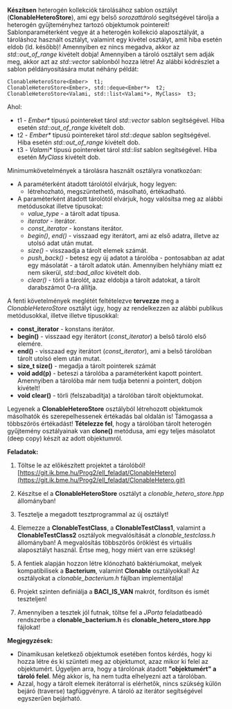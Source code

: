 **Készítsen** heterogén kollekciók tárolásához sablon osztályt (**ClonableHeteroStore**), 
ami egy belső *sorozattároló* segítségével tárolja a heterogén gyűjteményhez tartozó objektumok pointereit! 
Sablonparaméterként vegye át a heterogén kollekció alaposztályát, a tároláshoz használt osztályt, valamint egy kivétel osztályt, amit hiba esetén eldob (ld. később)! Amennyiben ez nincs megadva, akkor az *std::out_of_range* kivételt dobja! 
Amennyiben a tároló osztályt sem adják meg, akkor azt az *std::vector* sablonból hozza létre!
Az alábbi kódrészlet a sablon példányosítására mutat néhány példát:

    ClonableHeteroStore<Ember>  t1;  
    ClonableHeteroStore<Ember>, std::deque<Ember*>  t2;
    ClonableHeteroStore<Valami, std::list<Valami*>, MyClass>  t3;

Ahol:

- t1 - *Ember\** típusú pointereket tárol *std::vector* sablon segítségével. Hiba esetén *std::out_of_range* kivételt dob.
- t2 - *Ember\** típusú pointereket tárol *std::deque* sablon segítségével. Hiba esetén *std::out_of_range* kivételt dob.
- t3 - *Valami\** típusú pointereket tárol *std::list* sablon segítségével. Hiba esetén *MyClass* kivételt dob.
   
Minimumkövetelmények a tárolásra használt osztályra vonatkozóan:

- A paraméterként átadott tárolótól elvárjuk, hogy legyen: 
	- létrehozható, megszüntethető, másolható, értékadható. 
- A paraméterként átadott tárolótól elvárjuk, hogy valósítsa meg az alábbi metódusokat illetve típusokat:
    - *value\_type* - a tárolt adat típusa.
	- *iterator* - iterátor. 
	- *const\_iterator* - konstans iterátor.
    - *begin()*, *end()* - visszaad egy iterátort, ami az első adatra, illetve az utolsó adat után mutat.
	- *size()* - visszaadja a tárolt elemek számát.
	- *push\_back()* - betesz egy új adatot a tárolóba - pontosabban az adat egy másolatát - a tárolt adatok után. Amennyiben helyhiány miatt ez nem sikerül, *std::bad_alloc* kivételt dob.
	- *clear()* - törli a tárolót, azaz eldobja a tárolt adatokat, a tárolt darabszámot 0-ra állítja.

A fenti követelmények meglétét feltételezve **tervezze** meg a *ClonableHeteroStore* osztályt úgy, hogy az rendelkezzen az alábbi publikus metódusokkal, illetve illetve típusokkal:

- **const_iterator** - konstans iterátor.
- **begin()** - visszaad egy iterátort (*const\_iterator*) a belső tároló első elemére.
- **end()** - visszaad egy iterátort (*const\_iterator*), ami a belső tárolóban tárolt utolsó elem után mutat.
- **size_t size()** - megadja a tárolt pointerek számát
- **void add(p)** - beteszi a tárolóba a paraméterként kapott pointert. 
  Amennyiben a tárolóba már nem tudja betenni a pointert, dobjon kivételt! 
- **void clear()** - törli (felszabadítja) a tárolóban tárolt objektumokat.
   
Legyenek a **ClonableHeteroStore** osztályból létrehozott objektumok másolhatók és szerepelhessenek értékadás bal oldalán is!
Támogassa a többszörös értékadást! **Tételezze fel**, hogy a tárolóban tárolt heterogén gyűjtemény osztályainak van **clone()** metódusa, ami egy teljes másolatot (deep copy) készít az adott objektumról.

**Feladatok:**

1. Töltse le az előkészített projektet a tárolóból! 
   [https://git.ik.bme.hu/Prog2/ell_feladat/ClonableHetero](https://git.ik.bme.hu/Prog2/ell_feladat/ClonableHetero.git)

2. Készítse el a **ClonableHeteroStore** osztályt a *clonable_hetero_store.hpp* állományban!


3. Tesztelje a megadott tesztprogrammal az új osztályt!


4. Elemezze a **ClonableTestClass**, a **ClonableTestClass1**, valamint a **ClonableTestClass2** osztályok megvalósítását a *clonable_testclass.h* állományban! A megvalósítás többszörös öröklést és virtuális alaposztályt használ. Értse meg, hogy miért van erre szükség!


5. A fentiek alapján hozzon létre klónozható baktériumokat, melyek kompatibilisek a **Bacterium**, valamint **Clonable** osztályokkal! Az osztályokat a *clonable_bacterium.h* fájlban implementálja!


6. Projekt szinten definiálja a **BACI\_IS\_VAN** makrót, fordítson és ismét teszteljen!   


4. Amennyiben a tesztek jól futnak, töltse fel a *JPorta* feladatbeadó rendszerbe a **clonable\_bacterium.h** és **clonable\_hetero\_store.hpp** fájlokat!

**Megjegyzések:**

- Dinamikusan keletkező objektumok esetében fontos kérdés, hogy ki hozza létre és ki szünteti meg az objektumot, azaz mikor ki felel az objektumért. Ügyeljen arra, hogy a tárolónak átadott **"objektumért" a tároló felel**. Még akkor is, ha nem tudta elhelyezni azt a  tárolóban.
- Azzal, hogy a tárolt elemek iterátorral is elérhetők, nincs szükség külön bejáró (traverse) tagfüggvényre. A tároló az iterátor segítségével egyszerűen bejárható. 
